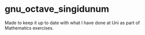 # gnu_octave_singidunum
Made to keep it up to date with what I have done at Uni as part of Mathematics exercises.
